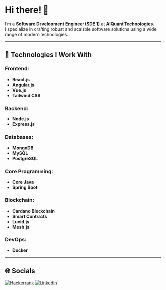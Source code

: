 <!--![Profile Banner](https://github.com/berasumit611/berasumit611/assets/86337318/ccaf3c0f-5997-4f2c-8abc-9702ec53d118)-->
<!--![Profile Banner](https://github.com/berasumit611/berasumit611/assets/86337318/4e518b19-7e30-4a49-bcb2-a2b4eb45479f)-->
<!-- ![Follow Me](https://github.com/user-attachments/assets/1351a4fe-d044-4a11-a960-306ccba57ccc)
## 💫 About Me

<p align="justify">
Welcome to my GitHub profile! I am an enthusiastic Software developer with a strong foundation in Java, SQL, and web technologies. I have recently undergone a Full Stack Java Development course and am eager to apply skills in a dynamic development environment.
</p>

## ✨ Now

- Java full-stack development trainee  at **Jspiders Kolkata**
- Graduate from **MCKV Institute of Engineering** pursuing Bachelors in **Electrical Engineering**
- Building **Full-stack application using Java technologies**
- Learning and exploring  **Java full-stack**
- Looking for **Entry-level software engineering/development jobs** (open to all options)

## 🎯 Skills

- **Core Java**: OOPS Concepts, Exception Handling, Collection Framework
- **Advanced Java**: JDBC, Hibernate
- **SQL**: RDBMS Concepts, Query Writing, DDL, DML, TCL, DCL
- **Web Technologies**: HTML, CSS, JavaScript, Responsive Design
- **SDLC**: SDLC Models, Agile Methodology
- **Development Tools**: GIT, GitHub, PostgreSQL, Maven, Eclipse, VS Code, Netlify



<!--
## 👨‍💻 GitHub Stats:

<table>
  <tr>
    <td><a href="https://github-readme-streak-stats.herokuapp.com/?user=berasumit611&theme=dark&hide_border=true">
      <img src="https://github-readme-streak-stats.herokuapp.com/?user=berasumit611&theme=dark&hide_border=true" alt="berasumit611's Streak">
    </a></td>
    <td><a href="https://github.com/berasumit611">
      <img src="https://github-readme-stats.vercel.app/api/top-langs/?username=berasumit611&theme=dark&show_icons=true&hide_border=true&layout=compact" alt="berasumit611's Top Languages">
    </a></td>
  </tr>
</table> 
-->
# Hi there! 👋  
I’m a **Software Development Engineer (SDE 1)** at **AIQuant Technologies**.  
I specialize in crafting robust and scalable software solutions using a wide range of modern technologies.

---

## 🚀 **Technologies I Work With**  
### Frontend:
- **React.js**  
- **Angular.js**  
- **Vue.js**  
- **Tailwind CSS**  

### Backend:
- **Node.js**  
- **Express.js**  

### Databases:
- **MongoDB**  
- **MySQL**  
- **PostgreSQL**  

### Core Programming:
- **Core Java**  
- **Spring Boot**  

### Blockchain:
- **Cardano Blockchain**  
- **Smart Contracts**  
- **Lucid.js**  
- **Mesh.js**  

### DevOps:
- **Docker**  

---
 ## 🌐 Socials

[![Hackerrank](https://img.shields.io/badge/-Hackerrank-2EC866?style=for-the-badge&logo=HackerRank&logoColor=white)](https://www.hackerrank.com/berasumit611)
 [![LinkedIn](https://img.shields.io/badge/linkedin-%230077B5.svg?style=for-the-badge&logo=linkedin&logoColor=white)](https://linkedin.com/in/berasumit611)
#
<!--Thanks for visiting 🤍-->





    
  









<!-- Proudly created with GPRM ( https://gprm.itsvg.in ) -->




